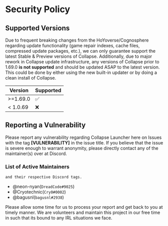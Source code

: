 # Security Policy

## Supported Versions
Due to frequent breaking changes from the HoYoverse/Cognosphere regarding update functionality (game repair indexes, cache files, compressed update packages, etc.), we can only guarantee support the latest Stable & Preview versions of Collapse.
Additionally, due to major rework in Collapse update infrastructure, any versions of Collapse prior to 1.69.0 **is not supported** and should be updated ASAP to the latest version. This could be done by either using the new built-in updater or by doing a clean install of Collapse.

| Version   | Supported          |
| -------   | ------------------ |
| >=1.69.0  | :white_check_mark: |
| < 1.0.69  | :x:                |


## Reporting a Vulnerability
Please report any vulnerability regarding Collapse Launcher here on Issues with the tag **[VULNERABILITY]** in the issue title. If you believe that the issue is severe enough to warrant anonymity, please directly contact any of the maintainer(s) over at Discord.
### List of Active Maintainers
    and their respective Discord tags.
 - @neon-nyan(`DreadCode#9025`) 
 - @Cryotechnic(`Cry0#0002`)
 - @bagusnl(`bagusnl#2938`)

Please allow some time for us to process your report and get back to you at timely manner. We are volunteers and maintain this project in our free time in such that its bound to any IRL situations we face.
